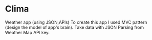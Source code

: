 # Clima
Weather app (using JSON,APIs)
To create this app I used MVC pattern (design the model of app's brain). Take data with JSON Parsing from Weather Map API key.
